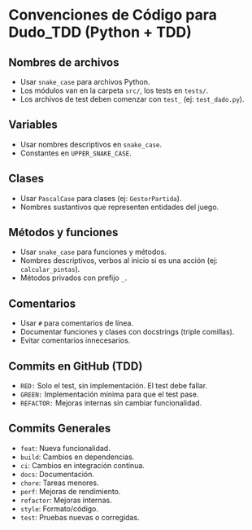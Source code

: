 # Convenciones de Código para Dudo_TDD (Python + TDD)

## Nombres de archivos
- Usar `snake_case` para archivos Python.
- Los módulos van en la carpeta `src/`, los tests en `tests/`.
- Los archivos de test deben comenzar con `test_` (ej: `test_dado.py`).

## Variables
- Usar nombres descriptivos en `snake_case`.
- Constantes en `UPPER_SNAKE_CASE`.

## Clases
- Usar `PascalCase` para clases (ej: `GestorPartida`).
- Nombres sustantivos que representen entidades del juego.

## Métodos y funciones
- Usar `snake_case` para funciones y métodos.
- Nombres descriptivos, verbos al inicio si es una acción (ej: `calcular_pintas`).
- Métodos privados con prefijo `_`.

## Comentarios
- Usar `#` para comentarios de línea.
- Documentar funciones y clases con docstrings (triple comillas).
- Evitar comentarios innecesarios.

## Commits en GitHub (TDD)
- `RED:` Solo el test, sin implementación. El test debe fallar.
- `GREEN:` Implementación mínima para que el test pase.
- `REFACTOR:` Mejoras internas sin cambiar funcionalidad.

## Commits Generales
- `feat`: Nueva funcionalidad.
- `build`: Cambios en dependencias.
- `ci`: Cambios en integración continua.
- `docs`: Documentación.
- `chore`: Tareas menores.
- `perf`: Mejoras de rendimiento.
- `refactor`: Mejoras internas.
- `style`: Formato/código.
- `test`: Pruebas nuevas o corregidas.